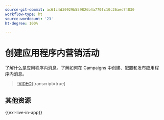 ```yaml
---
source-git-commit: ac61c4d30929b559826b4a770fc10c26aec74830
workflow-type: ht
source-wordcount: '23'
ht-degree: 100%

---
```

# 创建应用程序内营销活动

了解什么是应用程序内消息。了解如何在 Campaigns 中创建、配置和发布应用程序内消息。

>[!VIDEO](https://video.tv.adobe.com/v/3451892?captions=chi_hans&quality=12&learn=on){transcript=true}

## 其他资源

{{exl-live-in-app}}
